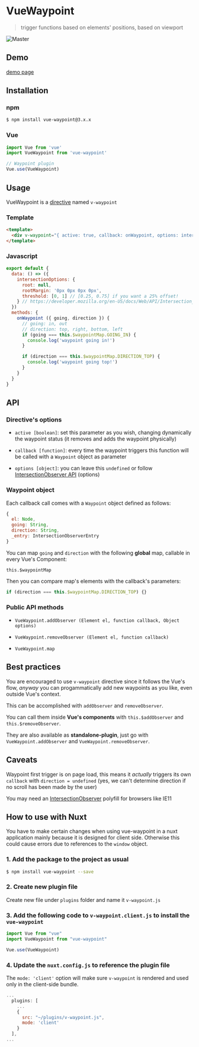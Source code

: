 # VueWaypoint

> trigger functions based on elements' positions, based on viewport

![Master](https://github.com/scaccogatto/vue-waypoint/workflows/Master/badge.svg)

## Demo
[demo page](https://scaccogatto.github.io/vue-waypoint/)

## Installation

### npm

```bash
$ npm install vue-waypoint@3.x.x
```

### Vue

```js
import Vue from 'vue'
import VueWaypoint from 'vue-waypoint'

// Waypoint plugin
Vue.use(VueWaypoint)
```

## Usage

VueWaypoint is a [directive](https://vuejs.org/v2/guide/syntax.html#Directives) named `v-waypoint`

### Template

```html
<template>
  <div v-waypoint="{ active: true, callback: onWaypoint, options: intersectionOptions }"></div>
</template>

```

### Javascript

```js
export default {
  data: () => ({
    intersectionOptions: {
      root: null,
      rootMargin: '0px 0px 0px 0px',
      threshold: [0, 1] // [0.25, 0.75] if you want a 25% offset!
    } // https://developer.mozilla.org/en-US/docs/Web/API/Intersection_Observer_API
  })
  methods: {
    onWaypoint ({ going, direction }) {
      // going: in, out
      // direction: top, right, bottom, left
      if (going === this.$waypointMap.GOING_IN) {
        console.log('waypoint going in!')
      }

      if (direction === this.$waypointMap.DIRECTION_TOP) {
        console.log('waypoint going top!')
      }
    }
  }
}
```

## API

### Directive's options

- `active [boolean]`: set this parameter as you wish, changing dynamically the waypoint status (it removes and adds the waypoint physically)

- `callback [function]`: every time the waypoint triggers this function will be called with a `Waypoint` object as parameter

- `options [object]`: you can leave this `undefined` or follow [IntersectionObserver API](https://developer.mozilla.org/en-US/docs/Web/API/Intersection_Observer_API) (options)

### Waypoint object

Each callback call comes with a `Waypoint` object defined as follows:

```js
{
  el: Node,
  going: String,
  direction: String,
  _entry: IntersectionObserverEntry
}
```

You can map `going` and `direction` with the following **global** map, callable in every Vue's Component:

`this.$waypointMap`

Then you can compare map's elements with the callback's parameters:

```js
if (direction === this.$waypointMap.DIRECTION_TOP) {}
```

### Public API methods

- `VueWaypoint.addObserver (Element el, function callback, Object options)`

- `VueWaypoint.removeObserver (Element el, function callback)`

- `VueWaypoint.map`

## Best practices

You are encouraged to use `v-waypoint` directive since it follows the Vue's flow, *anyway* you can progammatically add new waypoints as you like, even outside Vue's context.

This can be accomplished with `addObserver` and `removeObserver`.

You can call them inside **Vue's components** with `this.$addObserver` and `this.$removeObserver`.

They are also available as **standalone-plugin**, just go with `VueWaypoint.addObserver` and `VueWaypoint.removeObserver`.

## Caveats

Waypoint first trigger is on page load, this means it *actually* triggers its own `callback` with `direction = undefined` (yes, we can't determine direction if no scroll has been made by the user)

You may need an [IntersectionObserver](https://github.com/w3c/IntersectionObserver/tree/master/polyfill) polyfill for browsers like IE11

## How to use with Nuxt

You have to make certain changes when using vue-waypoint in a nuxt application mainly because it is designed for client side. Otherwise this could cause errors due to references to the `window` object.

### 1. Add the package to the project as usual

```bash
$ npm install vue-waypoint --save
```

### 2. Create new plugin file
Create new file under `plugins` folder and name it `v-waypoint.js`

### 3. Add the following code to `v-waypoint.client.js` to install the `vue-waypoint`

```js
import Vue from "vue"
import VueWaypoint from "vue-waypoint"

Vue.use(VueWaypoint)
```

### 4. Update the `nuxt.config.js` to reference the plugin file
The `mode: 'client'` option will make sure `v-waypoint` is rendered and used only in the client-side bundle.
```js
...
  plugins: [    
    ...
    {
      src: "~/plugins/v-waypoint.js",
      mode: 'client'
    }
  ],
...
```

